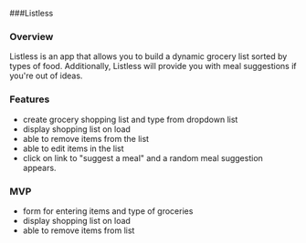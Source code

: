 ###Listless

### Overview
Listless is an app that allows you to build a dynamic grocery list sorted by types of food. Additionally, Listless will provide you with meal suggestions if you're out of ideas. 

### Features
* create grocery shopping list and type from dropdown list
* display shopping list on load
* able to remove items from the list
* able to edit items in the list
* click on link to "suggest a meal" and a random meal suggestion appears. 


### MVP
* form for entering items and type of groceries
* display shopping list on load
* able to remove items from list 


